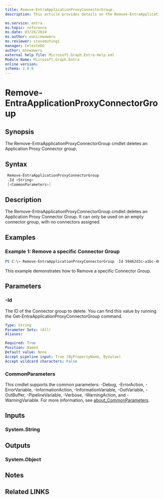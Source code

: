 ```yaml
---
title: Remove-EntraApplicationProxyConnectorGroup.
description: This article provides details on the Remove-EntraApplicationProxyConnectorGroup Command.

ms.service: entra
ms.topic: reference
ms.date: 03/28/2024
ms.author: eunicewaweru
ms.reviewer: stevemutungi
manager: CelesteDG
author: msewaweru
external help file: Microsoft.Graph.Entra-Help.xml
Module Name: Microsoft.Graph.Entra
online version:
schema: 2.0.0
---
```


# Remove-EntraApplicationProxyConnectorGroup

## Synopsis
The Remove-EntraApplicationProxyConnectorGroup cmdlet deletes an Application Proxy Connector group.

## Syntax

```powershell
 Remove-EntraApplicationProxyConnectorGroup 
 -Id <String> 
 [<CommonParameters>]
```

## Description
The Remove-EntraApplicationProxyConnectorGroup cmdlet deletes an Application Proxy Connector Group.
It can only be used on an empty connector group, with no connectors assigned.

## Examples

### Example 1: Remove a specific Connector Group
```powershell
PS C:\> Remove-EntraApplicationProxyConnectorGroup -Id 59462d3c-a1bc-40a0-9bed-be799357ebce
```

This example demonstrates how to Remove a specific Connector Group.

## Parameters

### -Id
The ID of the Connector group to delete.
You can find this value by running the Get-EntraApplicationProxyConnectorGroup command.

```yaml
Type: String
Parameter Sets: (All)
Aliases:

Required: True
Position: Named
Default value: None
Accept pipeline input: True (ByPropertyName, ByValue)
Accept wildcard characters: False
```

### CommonParameters
This cmdlet supports the common parameters: -Debug, -ErrorAction, -ErrorVariable, -InformationAction, -InformationVariable, -OutVariable, -OutBuffer, -PipelineVariable, -Verbose, -WarningAction, and -WarningVariable. For more information, see [about_CommonParameters](https://go.microsoft.com/fwlink/?LinkID=113216).

## Inputs

### System.String
## Outputs

### System.Object
## Notes

## Related LINKS
